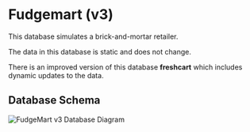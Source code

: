 # Fudgemart (v3)

This database simulates a brick-and-mortar retailer. 

The data in this database is static and does not change.

There is an improved version of this database **freshcart** which includes dynamic updates to the data.


## Database Schema

![FudgeMart v3 Database Diagram](/static/images/fudgemart-v3.png)
